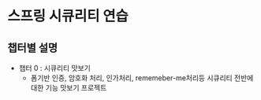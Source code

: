 # 스프링 시큐리티 연습
## 챕터별 설명
 - 챕터 0 : 시큐리티 맛보기
    - 폼기반 인증, 암호화 처리, 인가처리, rememeber-me처리등 시큐리티 전반에 대한 기능 맛보기 프로젝트  
